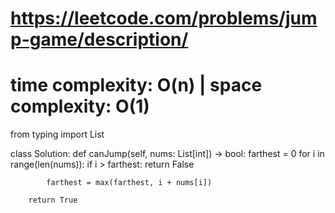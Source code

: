 # https://leetcode.com/problems/jump-game/description/
# time complexity: O(n) | space complexity: O(1)

from typing import List

class Solution:
    def canJump(self, nums: List[int]) -> bool:
        farthest = 0
        for i in range(len(nums)):
            if i > farthest:
                return False

            farthest = max(farthest, i + nums[i])

        return True
